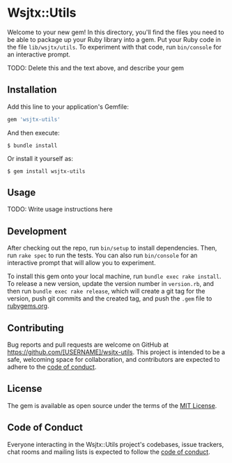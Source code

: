 # Wsjtx::Utils

Welcome to your new gem! In this directory, you'll find the files you need to be able to package up your Ruby library into a gem. Put your Ruby code in the file `lib/wsjtx/utils`. To experiment with that code, run `bin/console` for an interactive prompt.

TODO: Delete this and the text above, and describe your gem

## Installation

Add this line to your application's Gemfile:

```ruby
gem 'wsjtx-utils'
```

And then execute:

    $ bundle install

Or install it yourself as:

    $ gem install wsjtx-utils

## Usage

TODO: Write usage instructions here

## Development

After checking out the repo, run `bin/setup` to install dependencies. Then, run `rake spec` to run the tests. You can also run `bin/console` for an interactive prompt that will allow you to experiment.

To install this gem onto your local machine, run `bundle exec rake install`. To release a new version, update the version number in `version.rb`, and then run `bundle exec rake release`, which will create a git tag for the version, push git commits and the created tag, and push the `.gem` file to [rubygems.org](https://rubygems.org).

## Contributing

Bug reports and pull requests are welcome on GitHub at https://github.com/[USERNAME]/wsjtx-utils. This project is intended to be a safe, welcoming space for collaboration, and contributors are expected to adhere to the [code of conduct](https://github.com/[USERNAME]/wsjtx-utils/blob/main/CODE_OF_CONDUCT.md).

## License

The gem is available as open source under the terms of the [MIT License](https://opensource.org/licenses/MIT).

## Code of Conduct

Everyone interacting in the Wsjtx::Utils project's codebases, issue trackers, chat rooms and mailing lists is expected to follow the [code of conduct](https://github.com/[USERNAME]/wsjtx-utils/blob/main/CODE_OF_CONDUCT.md).
